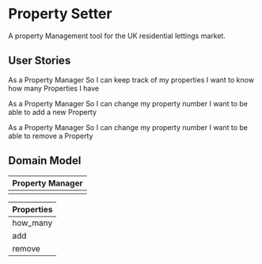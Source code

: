 # Property Setter #

A property Management tool for the UK residential lettings market.

## User Stories ##

As a Property Manager
So I can keep track of my properties
I want to know how many Properties I have

As a Property Manager
So I can change my property number
I want to be able to add a new Property

As a Property Manager
So I can change my property number
I want to be able to remove a Property

## Domain Model ##

|Property Manager|
|-|
| |

|Properties|
|-|
|how_many|
|add|
|remove|
